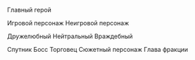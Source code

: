 Главный герой

Игровой персонаж
Неигровой персонаж

Дружелюбный
Нейтральный
Враждебный

Спутник
Босс
Торговец
Сюжетный персонаж
Глава фракции